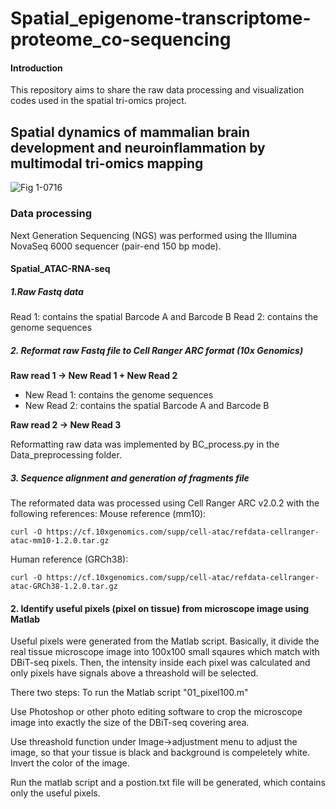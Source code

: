 # Spatial_epigenome-transcriptome-proteome_co-sequencing

#### Introduction
This repository aims to share the raw data processing and visualization codes used in the spatial tri-omics project.

## Spatial dynamics of mammalian brain development and neuroinflammation by multimodal tri-omics mapping


![Fig 1-0716](https://github.com/user-attachments/assets/1ac0fb86-8a1c-44a4-ab5b-9419f5cc8c50)

### Data processing
 Next Generation Sequencing (NGS) was performed using the Illumina NovaSeq 6000 sequencer (pair-end 150 bp mode).
#### Spatial_ATAC-RNA-seq
##### 1.Raw Fastq data
Read 1: contains the spatial Barcode A and Barcode B
Read 2: contains the genome sequences
##### 2. Reformat raw Fastq file to Cell Ranger ARC format (10x Genomics)
**Raw read 1 -> New Read 1 + New Read 2**
- New Read 1: contains the genome sequences
- New Read 2: contains the spatial Barcode A and Barcode B

**Raw read 2 -> New Read 3**

Reformatting raw data was implemented by BC_process.py in the Data_preprocessing folder.


##### 3. Sequence alignment and generation of fragments file
The reformated data was processed using Cell Ranger ARC v2.0.2 with the following references:
Mouse reference (mm10):

    curl -O https://cf.10xgenomics.com/supp/cell-atac/refdata-cellranger-atac-mm10-1.2.0.tar.gz

Human reference (GRCh38):

    curl -O https://cf.10xgenomics.com/supp/cell-atac/refdata-cellranger-atac-GRCh38-1.2.0.tar.gz




#### 2. Identify useful pixels (pixel on tissue) from microscope image using Matlab
Useful pixels were generated from the Matlab script. Basically, it divide the real tissue microscope image into 100x100 small sqaures which match with DBiT-seq pixels. Then, the intensity inside each pixel was calculated and only pixels have signals above a threashold will be selected.

There two steps: To run the Matlab script "01_pixel100.m"

Use Photoshop or other photo editing software to crop the microscope image into exactly the size of the DBiT-seq covering area. 

Use threashold function under Image->adjustment menu to adjust the image, so that your tissue is black and background is compeletely white.
Invert the color of the image. 

Run the matlab script and a postion.txt file will be generated, which contains only the useful pixels.





